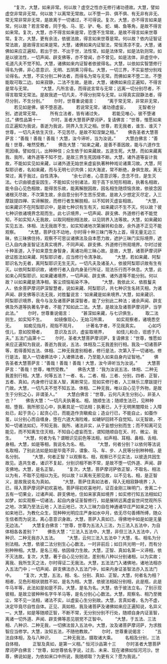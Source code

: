 <!-- { "loadSidebar": true } -->
　　“复次，大慧，如来非常。何以故？虚空之性亦无修行诸功德故。大慧，譬如虚空非常非无常。何以故？以离常无常故。以不堕一异、俱不俱、有无非有非无、常无常非常非无常，是故离于一切诸过，不可得说。复次，大慧，亦不得言如来是常。何以故？若言常者，同于兔、马、驼、驴、龟、蛇、蝇、鱼等角，是故不得言如来常。复次，大慧，亦不得言如来是常，恐堕不生常故，是故不得言如来世尊常。复次，大慧，更有余法，依彼法故，得言如来世尊是常。何以故？依内证智证常法故，是故得言如来是常。大慧，诸佛如来内证智法，常恒清凉不变。大慧，诸佛如来应正遍知，若出于世、不出于世，法性常。如是法体常，如是法轨则常。如是以彼法性，一切声闻、辟支佛等，亦不曾闻，亦不曾见。如是法体，非虚空中，毛道凡夫不觉不知。大慧，诸佛如来内证智者依彼得名。大慧，以依如实智慧修行得名为佛，非心意意识、无明、五阴熏习得名。大慧，一切三界，不实妄想分别戏论得名。大慧，不实分别二种法者，而得名为常与无常。而佛如来不堕二法，不堕能取可取二边。如来寂静，二法不生故。是故，大慧，诸佛如来应正遍知，不得言是常与无常。
　　“大慧，凡所言语，而得说言常与无常；远离一切分别尽者，不得言取常无常法。是故我遮一切凡夫，不得分别常与无常。以得真实寂静法者，得尽分别，不生分别。”
　　尔时，世尊重说偈言：
　　“离于常无常，非常非无常，
　　若见如是佛，彼不堕恶道。
　　若说常无常，诸功德虚妄，
　　无智者分别，遮说常无常。
　　所有立法者，皆有诸过失，
　　若能见唯心，彼不堕诸过。”
佛性品第十一
　　尔时，圣者大慧菩萨摩诃萨，复请佛言：“世尊，惟愿如来应正遍知为我说，善逝为我说，阴界入生灭之相。世尊，若无我者，谁生、谁灭？世尊，一切凡夫依生灭住，不见苦尽，是故不知涅槃之相。”
　　佛告圣者大慧菩萨言：“善哉！善哉！善哉！大慧，汝今谛听，当为汝说。”
　　大慧白佛言：“善哉！世尊，唯然受教。”
　　佛告大慧：“如来之藏，是善不善因故，能与六道作生死因缘。譬如伎儿，出种种伎；众生依于如来藏故，五道生死。大慧，而如来藏离我、我所，诸外道等不知不觉，是故三界生死因缘不断。大慧，诸外道等妄计我故，不能如实见如来藏，以诸外道无始世来虚妄执著种种戏论诸熏习故。大慧，阿梨耶识者，名如来藏，而与无明七识共俱；如大海波，常不断绝，身俱生故。离无常过，离于我过，自性清净。
　　“余七识者，心意意识等，念念不住，是生灭法。七识由彼虚妄因生，不能如实分别诸法，观于高下长短形相故，执著名相故，能令自心见色相故，能得苦乐故，能离解脱因故，因名相生随烦恼贪故，依彼念因诸根灭尽故，不次第生故，余自意分别不生苦乐受故。是故入少想定灭尽定，入三摩跋提四禅、实谛解脱，而修行者生解脱相，以不知转灭虚妄相故。
　　“大慧，如来藏识不在阿梨耶识中，是故七种识有生有灭，如来藏识不生不灭。何以故？彼七种识依诸境界念观而生。此七识境界，一切声闻、辟支佛、外道修行者不能觉知，不如实知人无我故，以取同相别相法故，以见阴界入法等故。大慧，如来藏如实见五法、体相、法无我故不生，如实知诸地次第展转和合故，余外道不正见不能观察。
　　“大慧，菩萨住不动地，尔时得十种三昧门等为上首，得无量无边三昧，依三昧佛住持，观察不可思议诸佛法及自本愿力故，遮护三昧门实际境界，遮已入自内身圣智证法真实境界，不同声闻、辟支佛、外道修行所观境界。尔时过彼十种圣道，入于如来意生身智身，离诸功用三昧心故。是故，大慧，诸菩萨摩诃萨欲证胜法如来藏、阿梨耶识者，应当修行令清净故。
　　“大慧，若如来藏、阿梨耶识名为无者，离阿梨耶识无生无灭。一切凡夫及诸圣人，依彼阿梨耶识故有生有灭。以依阿梨耶识故，诸修行者入自内身圣行所证，现法乐行而不休息。大慧，此如来心阿梨耶识、如来藏诸境界，一切声闻、辟支佛、诸外道等不能分别。何以故？以如来藏是清净相，客尘烦恼垢染不净。
　　“大慧，我依此义、依胜鬘夫人、依余菩萨摩诃萨深智慧者，说如来藏、阿梨耶识，共七种识生名转灭相，为诸声闻、辟支佛等示法无我，对胜鬘说言：‘如来藏是如来境界。’大慧，如来藏识、阿梨耶识境界，我今与汝及诸菩萨甚深智者，能了分别此二种法；诸余声闻、辟支佛及外道等执著名字者，不能了知如此二法。大慧，是故汝及诸菩萨摩诃萨，当学此法。”
　　尔时，世尊重说偈言：
　　“甚深如来藏，与七识俱生，
　　取二法则生，如实知不生。
　　如镜像现心，无始习所熏，
　　如实观察者，诸境悉空无。
　　如痴见指月，观指不观月，
　　计著名字者，不见我真实。
　　心如巧伎儿，意如狡猾者，
　　意识及五识，虚妄取境界，
　　如伎儿和合，诳惑于凡夫。”
五法门品第十二
　　尔时，圣者大慧菩萨摩诃萨，复请佛言：“世尊，惟愿如来应正遍知为我说，善逝为我说，五法、体相及二无我差别行相。我及一切诸菩萨等，若得善知五法、体相、二种无我差别相者，修行是法，次第入于一切诸地。修行是法，能入一切诸佛法中；入诸佛法者，乃至能入如来自身内证智地。”
　　佛告圣者大慧菩萨言：“善哉！善哉！善哉！大慧，汝今谛听当为汝说。”
　　大慧菩萨言：“善哉！世尊，唯然受教。”
　　佛告大慧：“我为汝说五法、体相、二种无我差别行相。大慧，何等五法？一者、名，二者、相，三者、分别，四者、正智，五者、真如。内身修行证圣人智，离断常见，现如实修行者，入三昧乐三摩跋提行门故。大慧，一切凡夫不觉不知五法、体相、二种无我，唯以自心见于外物，是故生于分别之心，非谓圣人。”
　　大慧白佛言：“世尊，云何凡夫生分别心，非圣人也？”
　　佛告大慧：“一切凡夫执著名、相，随顺生法；随顺生法已，见种种相，堕我、我所邪见心中，执著具足一切法相；执著已，入于无明黑闇障处；入障处已，起于贪心；起贪心已，而能造作贪瞋痴业；造业行已，不能自止，如蚕作茧，以分别心而自缠身，堕在六道大海险难，如辘轳回转不自觉知。以无智故，不知一切诸法如幻，不知无我、我所、诸法非实，从于妄想分别而生；而不知离可见能见，而不知离生住灭相，不知自心虚妄而生，谓知随顺自在天、时、微尘、我生。
　　“大慧，何者为名？谓眼识见前色等法相，如声相、耳相、鼻相、舌相、身相。大慧，如是等相，我说名为名、相。
　　“大慧，何者分别？以依何等法说名取相，了别此法如是如是毕竟不异，谓象、马、车、步、人民等分别种种相，是名分别。
　　“大慧，何者正智？以观察名、相，观察已不见实法，以彼迭共因生故见。迭共生者，诸识不复起，分别识相不断不常，是故不堕一切外道、声闻、辟支佛地。大慧，是名正智。
　　“复次，大慧，菩萨摩诃萨依正智，不取名、相法以为有，不取不见相以为无。何以故？以离有无邪见故，以不见名、相，是正智义，是故我说名为真如。
　　“大慧，菩萨住真如法者，得入无相寂静境界；入已，得入菩萨摩诃萨初欢喜地。菩萨得初欢喜地时，证百金刚三昧明门，舍离二十五有一切果业，过诸声闻、辟支佛地，住如来家真如境界；如实修行知五法相如幻如梦，如实观察一切诸法，起自内身证圣智修行，如是展转远离虚妄世间觉观所乐之地，次第乃至法云地；入法云地已，次入三昧力自在神通诸华庄严如来之地；入如来地已，为教化众生，现种种光明应庄严身如水中月，依无尽句善缚所缚，随众生信者而为说法，离心意意识身故。大慧，菩萨入真如已，得佛地中如是如是无量无边法。”
　　大慧复白佛言：“世尊，世尊为五法入三法，为三法入五法中，为自体相各各差别？”
　　佛告大慧：“三法入五法中。大慧，非但三法入五法中，八种识、二种无我亦入五法。
　　“大慧，云何三法入五法中？大慧，名、相名为分别法相。大慧，依彼二法分别生心心数法，一时非前后；如日共光明一时，而有分别种种相。大慧，是名三相，依因缘力生故。大慧，正智、真如名第一义谛相，依不灭法故。复次，大慧，著于自心见分别法，差别有八种以分别诸相，以为实故；离我、我所生灭之法，尔时得证二无我法。大慧，五法法门入诸佛地，诸地法相亦入五法门中；一切声闻、辟支佛法亦入五法门中，如来内身证圣智法亦入五法门中。
　　“复次，大慧，五法，相、名、分别、真如、正智。大慧，何者名为相？相者，见色形相状貌胜不如，是名为相。大慧，依彼法相起分别相，此是瓶，此是牛马羊等，此法如是如是不异。大慧，是名为名。大慧，依于彼法立名，了别示现彼相，是故立彼种种名字牛羊马等，是名分别心心数法。大慧，观察名、相乃至微尘，常不见一法相，诸法不实，以虚妄心生分别故。大慧，言真如者，名为不虚，决定毕竟尽自性自体。正见、真如相，我及诸菩萨及诸佛如来应正遍知说，名异义一。大慧，如是等随顺正智，不断不常，无分别分别不行处，随顺自身内证圣智，离诸一切外道、声闻、辟支佛等恶见朋党不正智中。
　　“大慧，于五法、三法相、八种识、二种无我，一切佛法皆入五法中。大慧，汝及诸菩萨摩诃萨，为求胜智应当修学。大慧，汝知五法，不随他教故。”
　　尔时，世尊重说偈言：
　　“五法自体相，及与八种识，
　　二种无我法，摄取诸大乘。
　　名相及分别，三法自体相，
　　正智及真如，是第一义相。”
恒河沙品第十三
　　尔时圣者大慧菩萨摩诃萨白佛言：“世尊，如世尊依名字说，过去、未来、现在诸佛如恒河河沙。世尊，佛说如是，为依如来口中所说，我随顺取？为更有义？愿为我说。”
